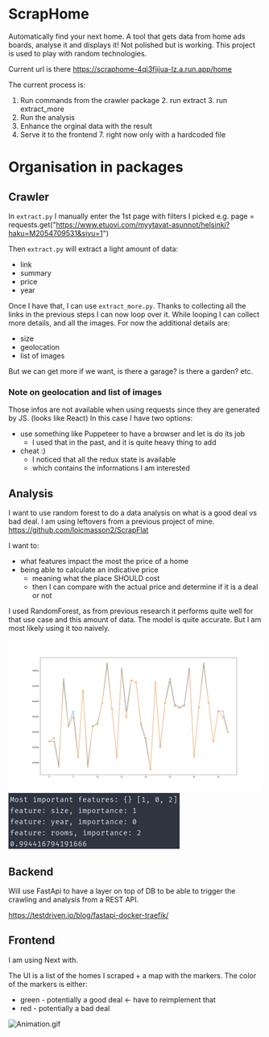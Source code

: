 # ScrapHome

Automatically find your next home.
A tool that gets data from home ads boards, analyse it and displays it!
Not polished but is working. This project is used to play with random technologies.

Current url is there
https://scraphome-4qi3fiijua-lz.a.run.app/home  

The current process is:
1. Run commands from the crawler package
   2. run extract
   3. run extract_more
4. Run the analysis
5. Enhance the orginal data with the result
6. Serve it to the frontend
   7. right now only with a hardcoded file

# Organisation in packages

## Crawler
In `extract.py` I manually enter the 1st page with filters I picked
e.g. page = requests.get("https://www.etuovi.com/myytavat-asunnot/helsinki?haku=M2054709531&sivu=1")

Then `extract.py` will extract a light amount of data:
- link
- summary
- price
- year

Once I have that, I can use `extract_more.py`.
Thanks to collecting all the links in the previous steps I can now loop over it.
While looping I can collect more details, and all the images.
For now the additional details are:
- size
- geolocation
- list of images

But we can get more if we want, is there a garage? is there a garden? etc.

### Note on geolocation and list of images
Those infos are not available when using requests since they are generated by JS. (looks like React)
In this case I have two options:
- use something like Puppeteer to have a browser and let is do its job
    - I used that in the past, and it is quite heavy thing to add
- cheat :)
    - I noticed that all the redux state is available
    - which contains the informations I am interested

## Analysis
I want to use random forest to do a data analysis on what is a good deal vs bad deal.
I am using leftovers from a previous project of mine.
https://github.com/loicmasson2/ScrapFlat

I want to:
- what features impact the most the price of a home
- being able to calculate an indicative price
    - meaning what the place SHOULD cost
    - then I can compare with the actual price and determine if it is a deal or not

I used RandomForest, as from previous research it performs quite well for that use case and this amount of data.
The model is quite accurate. But I am most likely using it too naively.

![myplotaccuracy.png](./myplotaccuracy.png)  
![important_features.png](./important_features.png)


## Backend
Will use FastApi to have a layer on top of DB to be able to trigger the crawling and analysis from a REST API.


https://testdriven.io/blog/fastapi-docker-traefik/

## Frontend
I am using Next with.

The UI is a list of the homes I scraped + a map with the markers.
The color of the markers is either:
- green - potentially a good deal <- have to reimplement that
- red - potentially a bad deal

![Animation.gif](Animation.gif)


